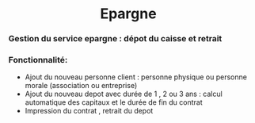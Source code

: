 <h1 style="text-align: center;">Epargne </h1>

<h3 style="margin-left: 10px;">Gestion du service epargne : dépot du caisse et  retrait</h3>

<h3 style="margin-left: 10px;">Fonctionnalité: </h3>

<ul style="margin-left: 20px;">
  <li>Ajout du nouveau personne client : personne physique ou personne morale (association ou entreprise)</li>
  <li>Ajout du nouveau depot avec durée de 1 , 2  ou 3 ans : calcul automatique des capitaux et le durée de fin du contrat</li>
  <li>Impression du contrat , retrait du depot</li>
</ul>


